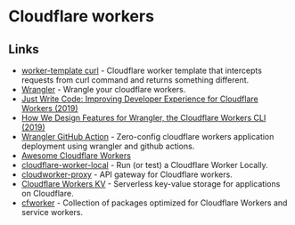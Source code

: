# Cloudflare workers

## Links

* [worker-template curl](https://github.com/Gaafar/curl-worker) - Cloudflare worker template that intercepts requests from curl command and returns something different.
* [Wrangler](https://github.com/cloudflare/wrangler) - Wrangle your cloudflare workers.
* [Just Write Code: Improving Developer Experience for Cloudflare Workers \(2019\)](https://blog.cloudflare.com/just-write-code-improving-developer-experience-for-cloudflare-workers/)
* [How We Design Features for Wrangler, the Cloudflare Workers CLI \(2019\)](https://blog.cloudflare.com/how-we-design-features-for-wrangler)
* [Wrangler GitHub Action](https://github.com/cloudflare/wrangler-action) - Zero-config cloudflare workers application deployment using wrangler and github actions.
* [Awesome Cloudflare Workers](https://github.com/tomByrer/awesome-cloudflare-workers)
* [cloudflare-worker-local](https://github.com/gja/cloudflare-worker-local) - Run \(or test\) a Cloudflare Worker Locally.
* [cloudworker-proxy](https://github.com/markusahlstrand/cloudworker-proxy) - API gateway for Cloudflare workers.
* [Cloudflare Workers KV](https://www.cloudflare.com/products/workers-kv/) - Serverless key-value storage for applications on Cloudflare.
* [cfworker](https://github.com/cfworker/cfworker) - Collection of packages optimized for Cloudflare Workers and service workers.

